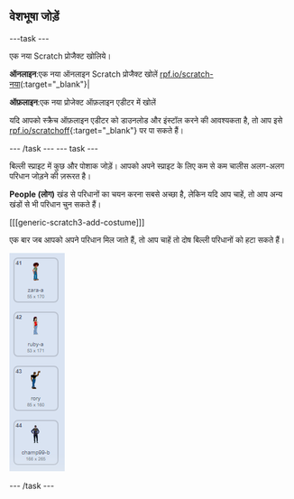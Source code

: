 ## वेशभूषा जोड़ें

---task ---

एक नया Scratch प्रोजैक्ट खोलिये।

**ऑनलाइन**:एक नया ऑनलाइन Scratch प्रोजैक्ट खोलें [rpf.io/scratch-नया](http://rpf.io/scratch-new)(:target="_blank"}|

**ऑफ़लाइन**:एक नया प्रोजेक्ट ऑफ़लाइन एडीटर में खोलें

यदि आपको स्क्रैच ऑफ़लाइन एडीटर को डाउनलोड और इंस्टॉल करने की आवश्यकता है, तो आप इसे [rpf.io/scratchoff](http://rpf.io/scratchoff){:target="_blank"} पर पा सकते हैं।

--- /task --- --- task ---

बिल्ली स्प्राइट में कुछ और पोशाक जोड़ें। आपको अपने स्प्राइट के लिए कम से कम चालीस अलग-अलग परिधान जोड़ने की ज़रूरत है।

**People (लोग)** खंड से परिधानों का चयन करना सबसे अच्छा है, लेकिन यदि आप चाहें, तो आप अन्य खंडों से भी परिधान चुन सकते हैं।

[[[generic-scratch3-add-costume]]]

एक बार जब आपको अपने परिधान मिल जाते हैं, तो आप चाहें तो दोष बिल्ली परिधानों को हटा सकते हैं।

![पहनावा](images/costumes.png)

--- /task ---